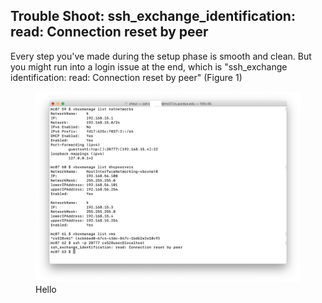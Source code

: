 ## Trouble Shoot: ssh_exchange_identification: read: Connection reset by peer

Every step you've made during the setup phase is smooth and clean. But you might run into a login issue at the end, which is "ssh_exchange identification: read: Connection reset by peer" (Figure 1)

<figure>
  <img src = "images/1.png"/> 
  <figcaption>Hello</figcaption>
</figure>
